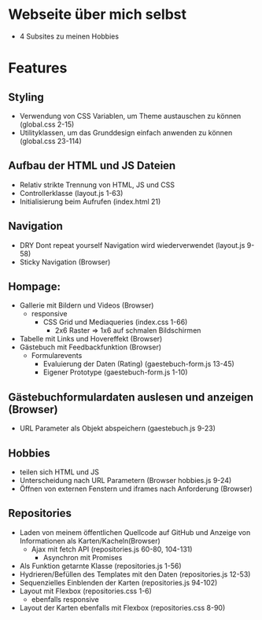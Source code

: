 # Webseite über mich selbst
- 4 Subsites zu meinen Hobbies

# Features
## Styling
- Verwendung von CSS Variablen, um Theme austauschen zu können (global.css 2-15)
- Utilityklassen, um das Grunddesign einfach anwenden zu können (global.css 23-114)
## Aufbau der HTML und JS Dateien
- Relativ strikte Trennung von HTML, JS und CSS
- Controllerklasse (layout.js 1-63)
- Initialisierung beim Aufrufen (index.html 21)
## Navigation
- DRY Dont repeat yourself Navigation wird wiederverwendet (layout.js 9-58)
- Sticky Navigation (Browser)
## Hompage:
- Gallerie mit Bildern und Videos (Browser)
    - responsive
        - CSS Grid und Mediaqueries (index.css 1-66)
            - 2x6 Raster => 1x6 auf schmalen Bildschirmen
- Tabelle mit Links und Hovereffekt (Browser)
- Gästebuch mit Feedbackfunktion (Browser)
    - Formularevents
        - Evaluierung der Daten (Rating) (gaestebuch-form.js 13-45)
        -  Eigener Prototype (gaestebuch-form.js 1-10)
## Gästebuchformulardaten auslesen und anzeigen (Browser)
- URL Parameter als Objekt abspeichern (gaestebuch.js 9-23)
## Hobbies
- teilen sich HTML und JS
- Unterscheidung nach URL Parametern (Browser hobbies.js 9-24)
- Öffnen von externen Fenstern und iframes nach Anforderung (Browser)
## Repositories
- Laden von meinem öffentlichen Quellcode auf GitHub und Anzeige von Informationen als Karten/Kacheln(Browser)
    - Ajax mit fetch API (repositories.js 60-80, 104-131)
        - Asynchron mit Promises
- Als Funktion getarnte Klasse (repositories.js 1-56)
- Hydrieren/Befüllen des Templates mit den Daten (repositories.js 12-53)
- Sequenzielles Einblenden der Karten (repositories.js 94-102)
- Layout mit Flexbox (repositories.css 1-6)
    - ebenfalls responsive
- Layout der Karten ebenfalls mit Flexbox (repositories.css 8-90)